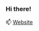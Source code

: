 ### Hi there! 

<!--
**wickedb/wickedb** is a ✨ _special_ ✨ repository because its `README.md` (this file) appears on your GitHub profile.
-->


📫 [Website](https://wickedbucket.netlify.app/)

